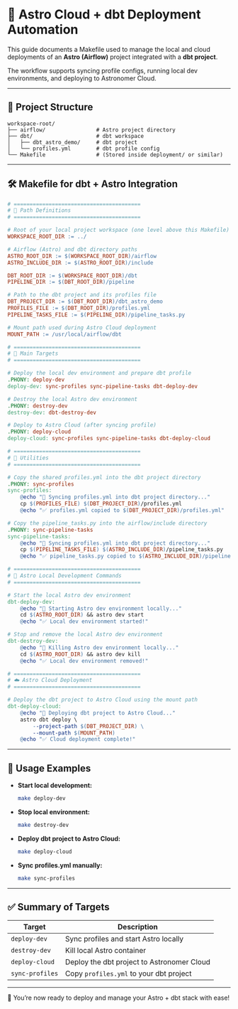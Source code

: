 # 🚀 Astro Cloud + dbt Deployment Automation

This guide documents a Makefile used to manage the local and cloud deployments of an **Astro (Airflow)** project integrated with a **dbt project**.

The workflow supports syncing profile configs, running local dev environments, and deploying to Astronomer Cloud.

---

## 📁 Project Structure

```
workspace-root/
├── airflow/                # Astro project directory
├── dbt/                    # dbt workspace
│   ├── dbt_astro_demo/     # dbt project
│   └── profiles.yml        # dbt profile config
└── Makefile                # (Stored inside deployment/ or similar)
```

---

## 🛠️ Makefile for dbt + Astro Integration

```makefile
# ========================================
# 🔧 Path Definitions
# ========================================

# Root of your local project workspace (one level above this Makefile)
WORKSPACE_ROOT_DIR := ../

# Airflow (Astro) and dbt directory paths
ASTRO_ROOT_DIR := $(WORKSPACE_ROOT_DIR)/airflow
ASTRO_INCLUDE_DIR := $(ASTRO_ROOT_DIR)/include

DBT_ROOT_DIR := $(WORKSPACE_ROOT_DIR)/dbt
PIPELINE_DIR := $(DBT_ROOT_DIR)/pipeline

# Path to the dbt project and its profiles file
DBT_PROJECT_DIR := $(DBT_ROOT_DIR)/dbt_astro_demo
PROFILES_FILE := $(DBT_ROOT_DIR)/profiles.yml
PIPELINE_TASKS_FILE := $(PIPELINE_DIR)/pipeline_tasks.py

# Mount path used during Astro Cloud deployment
MOUNT_PATH := /usr/local/airflow/dbt

# ========================================
# 🔨 Main Targets
# ========================================

# Deploy the local dev environment and prepare dbt profile
.PHONY: deploy-dev
deploy-dev: sync-profiles sync-pipeline-tasks dbt-deploy-dev

# Destroy the local Astro dev environment
.PHONY: destroy-dev
destroy-dev: dbt-destroy-dev

# Deploy to Astro Cloud (after syncing profile)
.PHONY: deploy-cloud
deploy-cloud: sync-profiles sync-pipeline-tasks dbt-deploy-cloud

# ========================================
# 🔁 Utilities
# ========================================

# Copy the shared profiles.yml into the dbt project directory
.PHONY: sync-profiles
sync-profiles:
	@echo "🔄 Syncing profiles.yml into dbt project directory..."
	cp $(PROFILES_FILE) $(DBT_PROJECT_DIR)/profiles.yml
	@echo "✅ profiles.yml copied to $(DBT_PROJECT_DIR)/profiles.yml"

# Copy the pipeline_tasks.py into the airflow/include directory
.PHONY: sync-pipeline-tasks
sync-pipeline-tasks:
	@echo "🔄 Syncing profiles.yml into dbt project directory..."
	cp $(PIPELINE_TASKS_FILE) $(ASTRO_INCLUDE_DIR)/pipeline_tasks.py
	@echo "✅ pipeline_tasks.py copied to $(ASTRO_INCLUDE_DIR)/pipeline_tasks.py"

# ========================================
# 🚀 Astro Local Development Commands
# ========================================

# Start the local Astro dev environment
dbt-deploy-dev:
	@echo "🚀 Starting Astro dev environment locally..."
	cd $(ASTRO_ROOT_DIR) && astro dev start
	@echo "✅ Local dev environment started!"

# Stop and remove the local Astro dev environment
dbt-destroy-dev:
	@echo "🚀 Killing Astro dev environment locally..."
	cd $(ASTRO_ROOT_DIR) && astro dev kill
	@echo "✅ Local dev environment removed!"

# ========================================
# ☁️ Astro Cloud Deployment
# ========================================

# Deploy the dbt project to Astro Cloud using the mount path
dbt-deploy-cloud:
	@echo "🚀 Deploying dbt project to Astro Cloud..."
	astro dbt deploy \
		--project-path $(DBT_PROJECT_DIR) \
		--mount-path $(MOUNT_PATH)
	@echo "✅ Cloud deployment complete!"
```

---

## 🧪 Usage Examples

- **Start local development:**
  ```bash
  make deploy-dev
  ```

- **Stop local environment:**
  ```bash
  make destroy-dev
  ```

- **Deploy dbt project to Astro Cloud:**
  ```bash
  make deploy-cloud
  ```

- **Sync profiles.yml manually:**
  ```bash
  make sync-profiles
  ```

---

## ✅ Summary of Targets

| Target           | Description                                   |
|------------------|-----------------------------------------------|
| `deploy-dev`     | Sync profiles and start Astro locally         |
| `destroy-dev`    | Kill local Astro container                    |
| `deploy-cloud`   | Deploy the dbt project to Astronomer Cloud    |
| `sync-profiles`  | Copy `profiles.yml` to your dbt project       |

---

🌟 You’re now ready to deploy and manage your Astro + dbt stack with ease!
